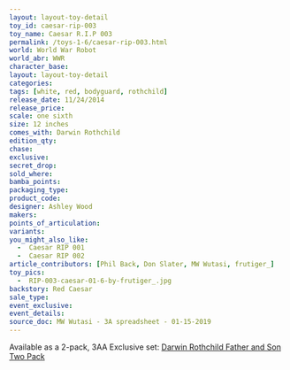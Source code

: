 ```yaml
---
layout: layout-toy-detail 
toy_id: caesar-rip-003
toy_name: Caesar R.I.P 003
permalink: /toys-1-6/caesar-rip-003.html
world: World War Robot
world_abr: WWR
character_base: 
layout: layout-toy-detail
categories: 
tags: [white, red, bodyguard, rothchild]
release_date: 11/24/2014
release_price: 
scale: one sixth
size: 12 inches
comes_with: Darwin Rothchild
edition_qty: 
chase: 
exclusive: 
secret_drop: 
sold_where: 
bamba_points: 
packaging_type: 
product_code:
designer: Ashley Wood
makers: 
points_of_articulation: 
variants: 
you_might_also_like: 
  -  Caesar RIP 001
  -  Caesar RIP 002
article_contributors: [Phil Back, Don Slater, MW Wutasi, frutiger_]
toy_pics: 
  -  RIP-003-caesar-01-6-by-frutiger_.jpg
backstory: Red Caesar
sale_type: 
event_exclusive: 
event_details: 
source_doc: MW Wutasi - 3A spreadsheet - 01-15-2019
---
```

Available as a 2-pack, 3AA Exclusive set: <a href="/toys-1-6/darwin-rothchild-father-and-son-two-pack.html">Darwin Rothchild Father and Son Two Pack</a>